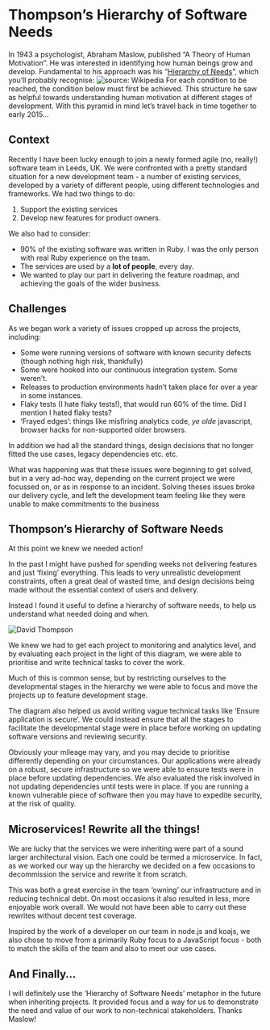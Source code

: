 # Thompson’s Hierarchy of Software Needs
In 1943 a psychologist, Abraham Maslow, published “A Theory of Human Motivation”. He was interested in identifying how human beings grow and develop. Fundamental to his approach was his “[Hierarchy of Needs](https://en.wikipedia.org/wiki/Maslow%27s_hierarchy_of_needs)”, which you’ll probably recognise:
![source: Wikipedia](https://dl.dropboxusercontent.com/u/2196291/MaslowsHierarchyOfNeeds.svg.png "Maslow's Hierarchy of Needs")
For each condition to be reached, the condition below must first be achieved. This structure he saw as helpful towards understanding human motivation at different stages of development. With this pyramid in mind let’s travel back in time together to early 2015…

## Context
Recently I have been lucky enough to join a newly formed agile (no, really!) software team in Leeds, UK. We were confronted with a pretty standard situation for a new development team - a number of existing services, developed by a variety of different people, using different technologies and frameworks. We had two things to do:
1. Support the existing services
2. Develop new features for product owners.

We also had to consider:
* 90% of the existing software was written in Ruby. I was the only person with real Ruby experience on the team.
* The services are used by a **lot of people**, every day.
* We wanted to play our part in delivering the feature roadmap, and achieving the goals of the wider business.

## Challenges
As we began work a variety of issues cropped up across the projects, including:
* Some were running versions of software with known security defects (though nothing high risk, thankfully)
* Some were hooked into our continuous integration system. Some weren’t.
* Releases to production environments hadn’t taken place for over a year in some instances.
* Flaky tests (I hate flaky tests!), that would run 60% of the time. Did I mention I hated flaky tests?
* ‘Frayed edges’: things like misfiring analytics code, _ye olde_ javascript, browser hacks for non-supported older browsers.

In addition we had all the standard things, design decisions that no longer fitted the use cases, legacy dependencies etc. etc.

What was happening was that these issues were beginning to get solved, but in a very ad-hoc way, depending on the current project we were focussed on, or as in response to an incident. Solving theses issues broke our delivery cycle, and left the development team feeling like they were unable to make commitments to the business

## Thompson’s Hierarchy of Software Needs
At this point we knew we needed action!

In the past I might have pushed for spending weeks not delivering features and just ‘fixing’ everything. This leads to very unrealistic development constraints, often a great deal of wasted time, and design decisions being made without the essential context of users and delivery.

Instead I found it useful to define a hierarchy of software needs, to help us understand what needed doing and when.

![David Thompson](https://dl.dropboxusercontent.com/u/2196291/software-heirarchy.png "Hierarchy of Software Needs")

We knew we had to get each project to monitoring and analytics level, and by evaluating each project in the light of this diagram, we were able to prioritise and write technical tasks to cover the work.

Much of this is common sense, but by restricting ourselves to the developmental stages in the hierarchy we were able to focus and move the projects up to feature development stage.

The diagram also helped us avoid writing vague technical tasks like ‘Ensure application is secure’. We could instead ensure that all the stages to facilitate the developmental stage were in place before working on updating software versions and reviewing security.

Obviously your mileage may vary, and you may decide to prioritise differently depending on your circumstances. Our applications were already on a robust, secure infrastructure so we were able to ensure tests were in place before updating dependencies. We also evaluated the risk involved in not updating dependencies until tests were in place. If you are running a known vulnerable piece of software then you may have to expedite security, at the risk of quality.

## Microservices! Rewrite all the things!
We are lucky that the services we were inheriting were part of a sound larger architectural vision. Each one could be termed a microservice. In fact, as we worked our way up the hierarchy we decided on a few occasions to decommission the service and rewrite it from scratch.

This was both a great exercise in the team ‘owning’ our infrastructure and in reducing technical debt. On most occasions it also resulted in less, more enjoyable work overall. We would not have been able to carry out these rewrites without decent  test coverage.

Inspired by the work of a developer on our team in node.js and koajs, we also chose to move from a primarily Ruby focus to a JavaScript focus - both to match the skills of the team and also to meet our use cases.

## And Finally…
I will definitely use the ‘Hierarchy of Software Needs’ metaphor in the future when inheriting projects. It provided focus and a way for us to demonstrate the need and value of our work to non-technical stakeholders. Thanks Maslow!
